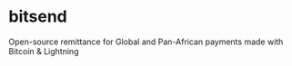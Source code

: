 # bitsend
Open-source remittance for Global and Pan-African payments made with Bitcoin &amp; Lightning
